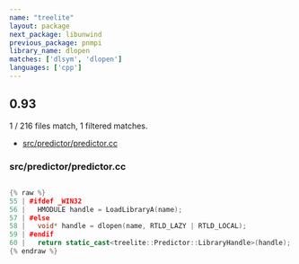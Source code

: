 ```yaml
---
name: "treelite"
layout: package
next_package: libunwind
previous_package: pnmpi
library_name: dlopen
matches: ['dlsym', 'dlopen']
languages: ['cpp']
---
```

## 0.93
1 / 216 files match, 1 filtered matches.

 - [src/predictor/predictor.cc](#srcpredictorpredictorcc)

### src/predictor/predictor.cc

```cpp

{% raw %}
55 | #ifdef _WIN32
56 |   HMODULE handle = LoadLibraryA(name);
57 | #else
58 |   void* handle = dlopen(name, RTLD_LAZY | RTLD_LOCAL);
59 | #endif
60 |   return static_cast<treelite::Predictor::LibraryHandle>(handle);
{% endraw %}

```